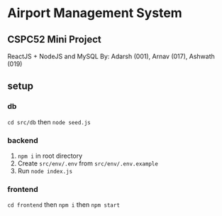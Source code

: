 # Airport Management System
## CSPC52 Mini Project

ReactJS + NodeJS and MySQL
By: Adarsh (001), Arnav (017), Ashwath (019)
## setup

### db
`cd src/db` then `node seed.js`

### backend

1. `npm i` in  root directory
2. Create `src/env/.env` from `src/env/.env.example`
3. Run `node index.js`

### frontend

`cd frontend` then `npm i` then `npm start`